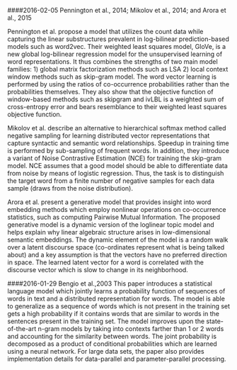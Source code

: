 ####2016-02-05 Pennington et al., 2014; Mikolov et al., 2014; and Arora et al., 2015

Pennington et al. propose a model that utilizes the count data while capturing the linear substructures prevalent in log-bilinear prediction-based models such as word2vec. Their weighted least squares model, GloVe, is a new global log-bilinear regression model for the unsupervised learning of word representations.  It thus combines the strengths of two main model families: 1) global matrix factorization methods such as LSA 2) local context window methods such as skip-gram model. The word vector learning is performed by using the ratios of co-occurrence probabilities rather than the probabilities themselves. They also show that the objective function of window-based methods such as skipgram and ivLBL is a weighted sum of cross-entropy error and bears resemblance to their weighted least squares objective function. 

Mikolov et al. describe an alternative to hierarchical softmax method called negative sampling for learning distributed vector representations that capture syntactic and semantic word relationships. Speedup in training time is performed by sub-sampling of frequent words. In addition, they introduce a variant of Noise Contrastive Estimation (NCE) for training the skip-gram model.  NCE assumes that a good model should be able to differentiate data from noise by means of logistic regression. Thus, the task is to distinguish the target word from a finite number of negative samples for each data sample (draws from the noise distribution).

Arora et al. present a generative model that provides insight into word embedding methods which employ nonlinear operations on co-occurrence statistics, such as computing Pairwise Mutual Information. The proposed generative model is a dynamic version of the loglinear topic model and helps explain why linear algebraic structure arises in low-dimensional semantic embeddings. The dynamic element of the model is a random walk over a latent discourse space (co-ordinates represent what is being talked about) and a key assumption is that the vectors have no preferred direction in space. The learned latent vector for a word is correlated with the discourse vector which is slow to change in its neighborhood. 

####2016-01-29 Bengio et al.,2003
This paper introduces a statistical language model which jointly learns a probability function of sequences of words in text and a distributed representation for words. The model is able to generalize as a sequence of words which is not present in the training set gets a high probability if it contains words that are similar to words in the sentences present in the training set. The model improves upon the state-of-the-art n-gram models by taking into contexts farther than 1 or 2 words and accounting for the similarity between words. The joint probability is decomposed as a product of conditional probabilities which are learned using a neural network. For large data sets, the paper also provides implementation details for data-parallel and parameter-parallel processing. 
